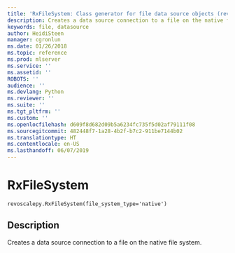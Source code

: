 ```yaml
---
title: 'RxFileSystem: Class generator for file data source objects (revoscalepy)'
description: Creates a data source connection to a file on the native file system.
keywords: file, datasource
author: HeidiSteen
manager: cgronlun
ms.date: 01/26/2018
ms.topic: reference
ms.prod: mlserver
ms.service: ''
ms.assetid: ''
ROBOTS: ''
audience: ''
ms.devlang: Python
ms.reviewer: ''
ms.suite: ''
ms.tgt_pltfrm: ''
ms.custom: ''
ms.openlocfilehash: d609f8d682d09b5a6234fc735f5d02af79111f08
ms.sourcegitcommit: 482448f7-1a28-4b2f-b7c2-911be7144b02
ms.translationtype: HT
ms.contentlocale: en-US
ms.lasthandoff: 06/07/2019
---
```

# <a name="rxfilesystem"></a>RxFileSystem


 



```
revoscalepy.RxFileSystem(file_system_type='native')
```





## <a name="description"></a>Description

Creates a data source connection to a file on the native file system.

